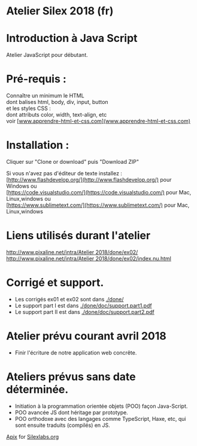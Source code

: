 # Atelier Silex  2018  (fr)
#  Introduction à Java Script 

Atelier JavaScript pour débutant.

# Pré-requis :
 
Connaître un minimum le HTML   
dont balises html, body, div, input, button  
et les styles CSS :  
dont attributs color, width, text-align, etc  
voir  [www.apprendre-html-et-css.com](www.apprendre-html-et-css.com)
	

# Installation : 
Cliquer sur "Clone or download" puis "Download ZIP"

Si vous n'avez pas d'éditeur de texte installez :  
[http://www.flashdevelop.org/](http://www.flashdevelop.org/) pour Windows 
ou  
[https://code.visualstudio.com/](https://code.visualstudio.com/) pour Mac, Linux,windows 
ou  
[https://www.sublimetext.com/](https://www.sublimetext.com/) pour Mac, Linux,windows
	
 
# Liens utilisés durant l'atelier  
[http://www.pixaline.net/intra/Atelier 2018/done/ex02/](http://www.pixaline.net/intra/Atelier%202018/done/ex02/)  
[http://www.pixaline.net/intra/Atelier 2018/done/ex02/index.nu.html](http://www.pixaline.net/intra/Atelier%202018/done/ex02/index.nu.html)  

  



# Corrigé et support.  
  - Les corrigés ex01 et ex02 sont dans [./done/](https://github.com/flashline/Atelier-JS-basic/tree/master/done)    
  - Le support part I est dans [./done/doc/support.part1.pdf](https://github.com/flashline/Atelier-JS-basic/blob/master/done/doc/support.part1.pdf) 
  - Le support part II est dans [./done/doc/support.part2.pdf](https://github.com/flashline/Atelier-JS-basic/blob/master/done/doc/support.part2.pdf)  
    
  
                                        
 

# Atelier prévu courant avril 2018
- Finir l'écriture de notre application web concrête. 

# Ateliers prévus sans date déterminée.
-  Initiation à la programmation orientée objets (POO) façon Java-Script.
-  POO avancée JS dont héritage par prototype.
-  POO orthodoxe avec des langages comme TypeScript, Haxe, etc, qui sont ensuite traduits (compilés) en JS.
		
	
	
[Apix](http://www.pixaline.net/) for [Silexlabs.org](http://www.silexlabs.org/) 
    
 